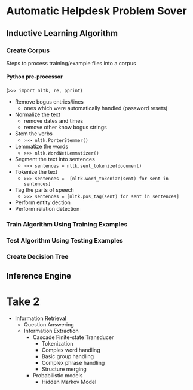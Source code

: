 # Automatic Helpdesk Problem Sover

## Inductive Learning Algorithm

### Create Corpus
Steps to process training/example files into a corpus

#### Python pre-processor
(`>>> import nltk, re, pprint`)

* Remove bogus entries/lines
	* ones which were automatically handled (password resets)
* Normalize the text
	* remove dates and times
	* remove other know bogus strings
* Stem the verbs
	* `>>> nltk.PorterStemmer()`
* Lemmatize the words
	* `>>> nltk.WordNetLemmatizer()`
* Segment the text into sentences
	* `>>> sentences = nltk.sent_tokenize(document)`
* Tokenize the text
	* `>>> sentences =  [nltk.word_tokenize(sent) for sent in sentences]`
* Tag the parts of speech
	* `>>> sentences = [nltk.pos_tag(sent) for sent in sentences]`
* Perform entity dection
* Perform relation detection

### Train Algorithm Using Training Examples

### Test Algorithm Using Testing Examples

### Create Decision Tree

## Inference Engine

# Take 2
* Information Retrieval
	* Question Answering
	* Information Extraction
		* Cascade Finite-state Transducer
			* Tokenization
			* Complex word handling
			* Basic group handling
			* Complex phrase handling
			* Structure merging
		* Probabilistic models
			* Hidden Markov Model